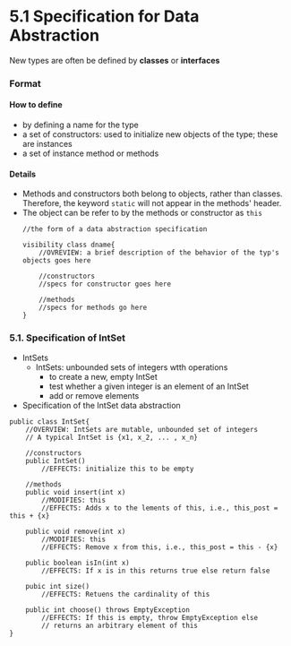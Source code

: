 5.1 Specification for Data Abstraction
===

New types are often be defined by **classes** or **interfaces**


### Format
#### How to define
- by defining a name for the type
- a set of constructors: used to initialize new objects of the type; these are instances
- a set of instance method or methods
	
#### Details
- Methods and constructors both belong to objects, rather than classes. Therefore, the keyword `static` will not appear in the methods' header.
- The object can be refer to by the methods or constructor as `this`
	```
	//the form of a data abstraction specification
	
	visibility class dname{
		//OVREVIEW: a brief description of the behavior of the typ's objects goes here
		
		//constructors
		//specs for constructor goes here
		
		//methods
		//specs for methods go here
	}
	```

### 5.1. Specification of IntSet
- IntSets
	- IntSets: unbounded sets of integers wtth operations 
		- to create a new, empty IntSet
		- test whether a given integer is an element of an IntSet
		- add or remove elements
- Specification of the IntSet data abstraction
```
public class IntSet{
	//OVERVIEW: IntSets are mutable, unbounded set of integers
	// A typical IntSet is {x1, x_2, ... , x_n}
	
	//constructors
	public IntSet()
		//EFFECTS: initialize this to be empty
		
	//methods
	public void insert(int x)
		//MODIFIES: this
		//EFFECTS: Adds x to the lements of this, i.e., this_post = this + {x}
		
	public void remove(int x)
		//MODIFIES: this
		//EFFECTS: Remove x from this, i.e., this_post = this - {x}
		
	public boolean isIn(int x)
		//EFFECTS: If x is in this returns true else return false
		
	pubic int size()
		//EFFECTS: Retuens the cardinality of this
		
	public int choose() throws EmptyException
		//EFFECTS: If this is empty, throw EmptyException else
		// returns an arbitrary element of this
}
```
	